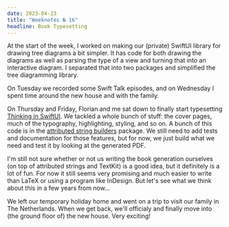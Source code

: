 ```yaml
---
date: 2023-04-23
title: "Weeknotes № 16"
headline: Book Typesetting
---
```


At the start of the week, I worked on making our (private) SwiftUI library for drawing tree diagrams a bit simpler. It has code for both drawing the diagrams as well as parsing the type of a view and turning that into an interactive diagram. I separated that into two packages and simplified the tree diagramming library.

On Tuesday we recorded some Swift Talk episodes, and on Wednesday I spent time around the new house and with the family.

On Thursday and Friday, Florian and me sat down to finally start typesetting [Thinking in SwiftUI](https://www.objc.io/books/thinking-in-swiftui/). We tackled a whole bunch of stuff: the cover pages, much of the typography, highlighting, styling, and so on. A bunch of this code is in the [attributed string builders](https://github.com/objcio/attributed-string-builder) package. We still need to add tests and documentation for those features, but for now, we just build what we need and test it by looking at the generated PDF. 

I'm still not sure whether or not us writing the book generation ourselves (on top of attributed strings and TextKit) is a good idea, but it definitely is a lot of fun. For now it still seems very promising and much easier to write than LaTeX or using a program like InDesign. But let's see what we think about this in a few years from now…

We left our temporary holiday home and went on a trip to visit our family in The Netherlands. When we get back, we'll officialy and finally move into (the ground floor of) the new house. Very exciting!

